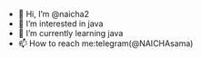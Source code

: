 - 👋 Hi, I’m @naicha2
- 👀 I’m interested in java
- 🌱 I’m currently learning java
- 📫 How to reach me:telegram(@NAICHAsama)

<!---
naicha2/naicha2 is a ✨ special ✨ repository because its `README.md` (this file) appears on your GitHub profile.
You can click the Preview link to take a look at your changes.
--->
